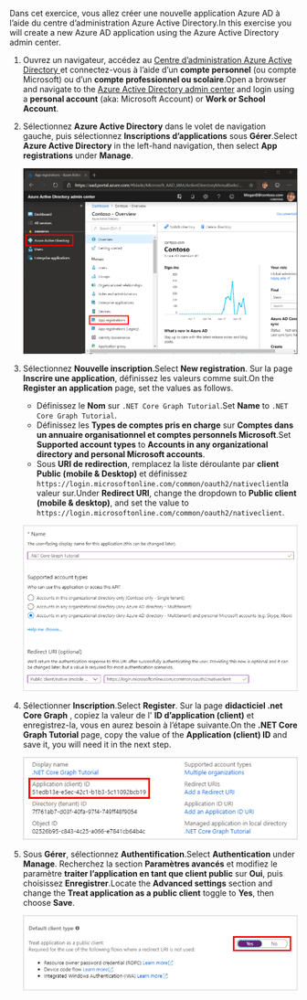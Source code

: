 <!-- markdownlint-disable MD002 MD041 -->

<span data-ttu-id="fdff8-101">Dans cet exercice, vous allez créer une nouvelle application Azure AD à l’aide du centre d’administration Azure Active Directory.</span><span class="sxs-lookup"><span data-stu-id="fdff8-101">In this exercise you will create a new Azure AD application using the Azure Active Directory admin center.</span></span>

1. <span data-ttu-id="fdff8-102">Ouvrez un navigateur, accédez au [Centre d’administration Azure Active Directory ](https://aad.portal.azure.com) et connectez-vous à l’aide d’un **compte personnel** (ou compte Microsoft) ou d’un **compte professionnel ou scolaire**.</span><span class="sxs-lookup"><span data-stu-id="fdff8-102">Open a browser and navigate to the [Azure Active Directory admin center](https://aad.portal.azure.com) and login using a **personal account** (aka: Microsoft Account) or **Work or School Account**.</span></span>

1. <span data-ttu-id="fdff8-103">Sélectionnez **Azure Active Directory** dans le volet de navigation gauche, puis sélectionnez **Inscriptions d’applications** sous **Gérer**.</span><span class="sxs-lookup"><span data-stu-id="fdff8-103">Select **Azure Active Directory** in the left-hand navigation, then select **App registrations** under **Manage**.</span></span>

    ![<span data-ttu-id="fdff8-104">Une capture d’écran des inscriptions d’applications</span><span class="sxs-lookup"><span data-stu-id="fdff8-104">A screenshot of the App registrations</span></span> ](./images/aad-portal-app-registrations.png)

1. <span data-ttu-id="fdff8-105">Sélectionnez **Nouvelle inscription**.</span><span class="sxs-lookup"><span data-stu-id="fdff8-105">Select **New registration**.</span></span> <span data-ttu-id="fdff8-106">Sur la page **Inscrire une application**, définissez les valeurs comme suit.</span><span class="sxs-lookup"><span data-stu-id="fdff8-106">On the **Register an application** page, set the values as follows.</span></span>

    - <span data-ttu-id="fdff8-107">Définissez le **Nom** sur `.NET Core Graph Tutorial`.</span><span class="sxs-lookup"><span data-stu-id="fdff8-107">Set **Name** to `.NET Core Graph Tutorial`.</span></span>
    - <span data-ttu-id="fdff8-108">Définissez les **Types de comptes pris en charge** sur **Comptes dans un annuaire organisationnel et comptes personnels Microsoft**.</span><span class="sxs-lookup"><span data-stu-id="fdff8-108">Set **Supported account types** to **Accounts in any organizational directory and personal Microsoft accounts**.</span></span>
    - <span data-ttu-id="fdff8-109">Sous **URI de redirection**, remplacez la liste déroulante par **client Public (mobile & Desktop)** et définissez `https://login.microsoftonline.com/common/oauth2/nativeclient`la valeur sur.</span><span class="sxs-lookup"><span data-stu-id="fdff8-109">Under **Redirect URI**, change the dropdown to **Public client (mobile & desktop)**, and set the value to `https://login.microsoftonline.com/common/oauth2/nativeclient`.</span></span>

    ![Capture d’écran de la page Inscrire une application](./images/aad-register-an-app.png)

1. <span data-ttu-id="fdff8-111">Sélectionner **Inscription**.</span><span class="sxs-lookup"><span data-stu-id="fdff8-111">Select **Register**.</span></span> <span data-ttu-id="fdff8-112">Sur la page **didacticiel .net Core Graph** , copiez la valeur de l' **ID d’application (client)** et enregistrez-la, vous en aurez besoin à l’étape suivante.</span><span class="sxs-lookup"><span data-stu-id="fdff8-112">On the **.NET Core Graph Tutorial** page, copy the value of the **Application (client) ID** and save it, you will need it in the next step.</span></span>

    ![Une capture d’écran de l’ID d’application de la nouvelle inscription d'application](./images/aad-application-id.png)

1. <span data-ttu-id="fdff8-114">Sous **Gérer**, sélectionnez **Authentification**.</span><span class="sxs-lookup"><span data-stu-id="fdff8-114">Select **Authentication** under **Manage**.</span></span> <span data-ttu-id="fdff8-115">Recherchez la section **Paramètres avancés** et modifiez le paramètre **traiter l’application en tant que client public** sur **Oui**, puis choisissez **Enregistrer**.</span><span class="sxs-lookup"><span data-stu-id="fdff8-115">Locate the **Advanced settings** section and change the **Treat application as a public client** toggle to **Yes**, then choose **Save**.</span></span>

    ![Capture d’écran de la section type de client par défaut](./images/aad-default-client-type.png)
